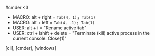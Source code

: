 #cmder <3

* MACRO: alt + right = `Tab(4, 1); Tab(1)`
* MACRO: alt + left = `Tab(4, -1); Tab(1)`
* USER: alt + i = "Rename active tab"
* USER: ctrl + lshift + delete = "Terminate (kill) active process in the current console: Close(1)"

[cli], [cmder], [windows]
